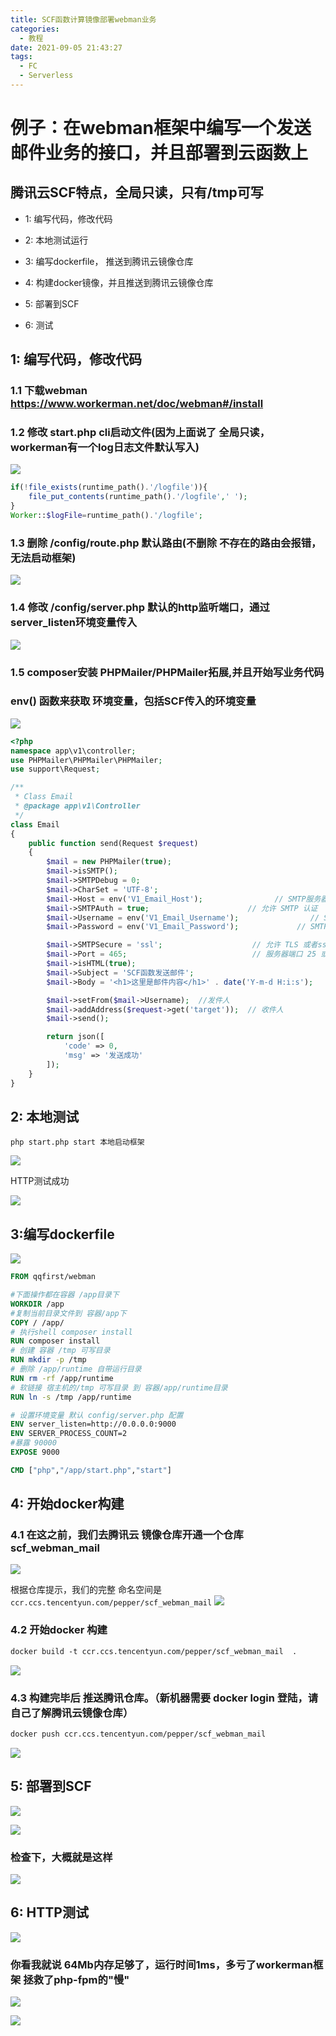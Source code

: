 ```yaml
---
title: SCF函数计算镜像部署webman业务
categories:
  - 教程
date: 2021-09-05 21:43:27
tags:
  - FC
  - Serverless
---
```



# 例子：在webman框架中编写一个发送邮件业务的接口，并且部署到云函数上

## 腾讯云SCF特点，全局只读，只有/tmp可写


+ 1: 编写代码，修改代码
+ 2: 本地测试运行
+ 3: 编写dockerfile， 推送到腾讯云镜像仓库
+ 4: 构建docker镜像，并且推送到腾讯云镜像仓库

+ 5: 部署到SCF
+ 6: 测试


<!--more-->

## 1: 编写代码，修改代码

### 1.1 下载webman https://www.workerman.net/doc/webman#/install


### 1.2 修改 start.php cli启动文件(因为上面说了 全局只读，workerman有一个log日志文件默认写入)

![](https://file.hu60.cn/file/hash/png/7e96286ae0320c6a6dc714299c2e7c7a380607.png)

```php
if(!file_exists(runtime_path().'/logfile')){
    file_put_contents(runtime_path().'/logfile',' ');
}
Worker::$logFile=runtime_path().'/logfile';
```


### 1.3 删除 /config/route.php 默认路由(不删除 不存在的路由会报错，无法启动框架)
![](https://file.hu60.cn/file/hash/png/854cf266f77b5c43d0e31315cc281321295706.png)

### 1.4 修改 /config/server.php 默认的http监听端口，通过server_listen环境变量传入
![](https://file.hu60.cn/file/hash/png/cd5af48582e9d042e5c3700d82097bf0264789.png)


### 1.5 composer安装 PHPMailer/PHPMailer拓展,并且开始写业务代码

### env() 函数来获取 环境变量，包括SCF传入的环境变量

![](https://file.hu60.cn/file/hash/png/517c49e69b9536be878464e17fb8b886578224.png)


```php
<?php
namespace app\v1\controller;
use PHPMailer\PHPMailer\PHPMailer;
use support\Request;

/**
 * Class Email
 * @package app\v1\Controller
 */
class Email
{
    public function send(Request $request)
    {
        $mail = new PHPMailer(true);
        $mail->isSMTP();
        $mail->SMTPDebug = 0;
        $mail->CharSet = 'UTF-8';
        $mail->Host = env('V1_Email_Host');                // SMTP服务器
        $mail->SMTPAuth = true;                      // 允许 SMTP 认证
        $mail->Username = env('V1_Email_Username');                // SMTP 用户名  即邮箱的用户名
        $mail->Password = env('V1_Email_Password');             // SMTP 密码  部分邮箱是授权码(例如163邮箱)

        $mail->SMTPSecure = 'ssl';                    // 允许 TLS 或者ssl协议
        $mail->Port = 465;                            // 服务器端口 25 或者465 具体要看邮箱服务器支持
        $mail->isHTML(true);
        $mail->Subject = 'SCF函数发送邮件';
        $mail->Body = '<h1>这里是邮件内容</h1>' . date('Y-m-d H:i:s');

        $mail->setFrom($mail->Username);  //发件人
        $mail->addAddress($request->get('target'));  // 收件人
        $mail->send();

        return json([
            'code' => 0,
            'msg' => '发送成功'
        ]);
    }
}
```


## 2: 本地测试

```
php start.php start 本地启动框架
```

![](https://file.hu60.cn/file/hash/png/c0b7c510b2947eceb3f71ce626043c8f376942.png)

HTTP测试成功


![](https://file.hu60.cn/file/hash/png/1601d7a996f2ddbaf7cd6cfd496c9254132709.png)

## 3:编写dockerfile

![](https://file.hu60.cn/file/hash/png/f49cbf2e39fae38e9af41a66c5a46420276598.png)



```dockerfile
FROM qqfirst/webman

#下面操作都在容器 /app目录下
WORKDIR /app
#复制当前目录文件到 容器/app下
COPY / /app/
# 执行shell composer install
RUN composer install
# 创建 容器 /tmp 可写目录
RUN mkdir -p /tmp
# 删除 /app/runtime 自带运行目录
RUN rm -rf /app/runtime
# 软链接 宿主机的/tmp 可写目录 到 容器/app/runtime目录
RUN ln -s /tmp /app/runtime

# 设置环境变量 默认 config/server.php 配置
ENV server_listen=http://0.0.0.0:9000
ENV SERVER_PROCESS_COUNT=2
#暴露 90000
EXPOSE 9000

CMD ["php","/app/start.php","start"]
```

## 4: 开始docker构建

### 4.1 在这之前，我们去腾讯云 镜像仓库开通一个仓库 scf_webman_mail
![](https://file.hu60.cn/file/hash/png/04b00c895bb282c5deb4c8fae1ec98fb407418.png)


根据仓库提示，我们的完整 命名空间是 `ccr.ccs.tencentyun.com/pepper/scf_webman_mail`
![](https://file.hu60.cn/file/hash/png/8556a0a4f4192165c32a8e146c7cd9151187838.png)


### 4.2 开始docker 构建
```dockerfile
docker build -t ccr.ccs.tencentyun.com/pepper/scf_webman_mail  .
```

![](https://file.hu60.cn/file/hash/png/a8702a57ec0899bd575de384b8276d2d253302.png)


### 4.3 构建完毕后 推送腾讯仓库。（新机器需要 docker login 登陆，请自己了解腾讯云镜像仓库）

```dockerfile
docker push ccr.ccs.tencentyun.com/pepper/scf_webman_mail
```

![](https://file.hu60.cn/file/hash/png/fe9445095adea3767d8c960a9297a4c3439642.png)

## 5: 部署到SCF

![](https://file.hu60.cn/file/hash/png/0b1418bca58037d83867b7f0ca5398d1219026.png)

![](https://file.hu60.cn/file/hash/png/02aff0a3e56d7efd16d40d68357ae2d0303243.png)


### 检查下，大概就是这样
![](https://file.hu60.cn/file/hash/png/a7e727fb0a2c7c2bb085aaab38d16d24395520.png)


## 6: HTTP测试

![](https://file.hu60.cn/file/hash/png/294d359e38e191db921d645bb9ea8fd255182.png)

### 你看我就说 64Mb内存足够了，运行时间1ms，多亏了workerman框架 拯救了php-fpm的"慢"

![](https://file.hu60.cn/file/hash/png/7d786ee1d2b7c852f5fd04fa86d54c94339802.png)

![](https://file.hu60.cn/file/hash/png/c8394a89ab13075ece188efc197ba2e5578930.png)

